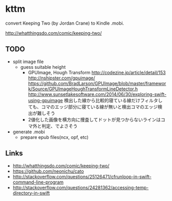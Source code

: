 # kttm

convert Keeping Two (by Jordan Crane) to Kindle .mobi.

http://whatthingsdo.com/comic/keeping-two/


## TODO

- split image file
  - guess suitable height
    - GPUImage, Hough Transform
      http://codezine.jp/article/detail/153
      http://nshipster.com/gpuimage/
      https://github.com/BradLarson/GPUImage/blob/master/framework/Source/GPUImageHoughTransformLineDetector.h
      http://www.sunsetlakesoftware.com/2014/06/30/exploring-swift-using-gpuimage
      検出した線から比較的寝ている線だけフィルタしても、コマのエッジ部分に寝ている線が無いと検出コマのエッジ検出が難しそう
    - 2値化した画像を横方向に捜査してドットが見つからないラインはコマ外と判定、でよさそう
- generate .mobi
  - prepare epub files(ncx, opf, etc)

## Links

- http://whatthingsdo.com/comic/keeping-two/
- https://github.com/neonichu/cato
- http://stackoverflow.com/questions/25126471/cfrunloop-in-swift-command-line-program
- http://stackoverflow.com/questions/24281362/accessing-temp-directory-in-swift
